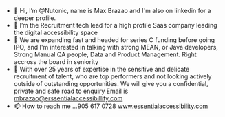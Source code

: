 - 👋 Hi, I’m @Nutonic, name is Max Brazao and I'm also on linkedin for a deeper profile. 
- 👀 I’m the Recruitment tech lead for a high profile Saas company leading the digital accessibility space 
- 🌱 We are expanding fast and headed for series C funding before going IPO, and I'm interested in talking with strong MEAN, or Java developers, Strong Manual QA people, Data and Product Management. Right accross the board in seniority
- 💞️ With over 25 years of expertise in the sensitive and delicate recruitment of talent, who are top performers and not looking actively outside of outstanding opportunities. We will give you a confidential, private and safe road to enquiry
Email is mbrazao@erssentialaccessibillity.com
- 📫 How to reach me ...905 617 0728
www.essentialaccessibility.com
<!---
Nutonic/Nutonic is a ✨ special ✨ repository because its `README.md` (this file) appears on your GitHub profile.
You can click the Preview link to take a look at your changes.
--->
